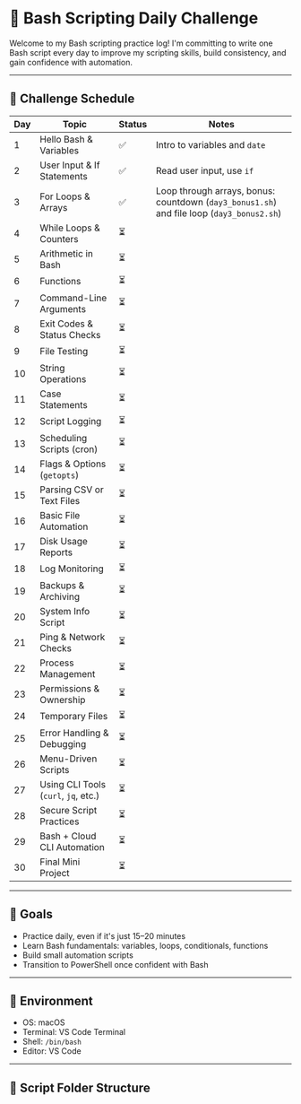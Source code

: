 # 🐚 Bash Scripting Daily Challenge

Welcome to my Bash scripting practice log! I'm committing to write one Bash script every day to improve my scripting skills, build consistency, and gain confidence with automation.

---

## 📅 Challenge Schedule

| Day | Topic | Status | Notes |
|-----|---------------------------|--------|-------|
| 1   | Hello Bash & Variables | ✅ | Intro to variables and `date` |
| 2   | User Input & If Statements | ✅ | Read user input, use `if` |
| 3   | For Loops & Arrays | ✅ | Loop through arrays, bonus: countdown (`day3_bonus1.sh`) and file loop (`day3_bonus2.sh`) |
| 4   | While Loops & Counters | ⏳ | |
| 5   | Arithmetic in Bash | ⏳ | |
| 6   | Functions | ⏳ | |
| 7   | Command-Line Arguments | ⏳ | |
| 8   | Exit Codes & Status Checks | ⏳ | |
| 9   | File Testing | ⏳ | |
| 10  | String Operations | ⏳ | |
| 11  | Case Statements | ⏳ | |
| 12  | Script Logging | ⏳ | |
| 13  | Scheduling Scripts (cron) | ⏳ | |
| 14  | Flags & Options (`getopts`) | ⏳ | |
| 15  | Parsing CSV or Text Files | ⏳ | |
| 16  | Basic File Automation | ⏳ | |
| 17  | Disk Usage Reports | ⏳ | |
| 18  | Log Monitoring | ⏳ | |
| 19  | Backups & Archiving | ⏳ | |
| 20  | System Info Script | ⏳ | |
| 21  | Ping & Network Checks | ⏳ | |
| 22  | Process Management | ⏳ | |
| 23  | Permissions & Ownership | ⏳ | |
| 24  | Temporary Files | ⏳ | |
| 25  | Error Handling & Debugging | ⏳ | |
| 26  | Menu-Driven Scripts | ⏳ | |
| 27  | Using CLI Tools (`curl`, `jq`, etc.) | ⏳ | |
| 28  | Secure Script Practices | ⏳ | |
| 29  | Bash + Cloud CLI Automation | ⏳ | |
| 30  | Final Mini Project | ⏳ | |



---

## 🎯 Goals

- Practice daily, even if it's just 15–20 minutes
- Learn Bash fundamentals: variables, loops, conditionals, functions
- Build small automation scripts
- Transition to PowerShell once confident with Bash

---

## 🔧 Environment

- OS: macOS 
- Terminal: VS Code Terminal
- Shell: `/bin/bash`
- Editor: VS Code

---

## 📂 Script Folder Structure

